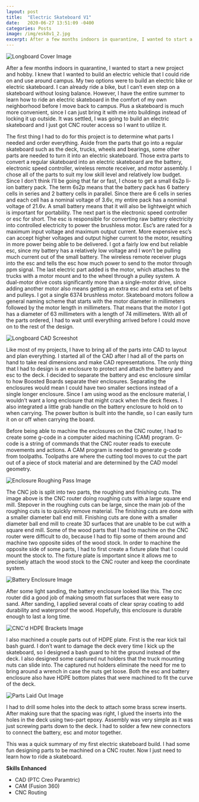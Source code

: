 ```yaml
---
layout: post
title:  "Electric Skateboard V1"
date:   2020-06-27 13:51:09 -0400
categories: Posts
image: /img/esk8v1_2.jpg
excerpt: After a few months indoors in quarantine, I wanted to start a new project and hobby. I knew that I wanted to build an electric vehicle that I could ride on and use around campus. My two options were ...
---
```

![Longboard Cover Image](/img/esk8v1_2.jpg)

After a few months indoors in quarantine, I wanted to start a new project and hobby. I knew that I wanted to build an electric vehicle that I could ride on and use around campus. My two options were to build an electric bike or electric skateboard. I can already ride a bike, but I can’t even step on a skateboard without losing balance. However, I have the entire summer to learn how to ride an electric skateboard in the comfort of my own neighborhood before I move back to campus. Plus a skateboard is much more convenient, since I can just bring it with me into buildings instead of locking it up outside. It was settled, I was going to build an electric skateboard and I just got CNC router access so I want to utilize it. 

The first thing I had to do for this project is to determine what parts I needed and order everything. Aside from the parts that go into a regular skateboard such as the deck, trucks,  wheels and bearings, some other parts are needed to turn it into an electric skateboard. Those extra parts to convert a regular skateboard into an electric skateboard are the battery, electronic speed controller, wireless remote receiver, and motor assembly. I chose all of the parts to suit my low skill level and relatively low budget. Since I don’t think I’ll be going that far or fast, I chose to get a small 6s2p li-ion battery pack. The term 6s2p means that the battery pack has 6 battery cells in series and 2 battery cells in parallel. Since there are 6 cells in series and each cell has a nominal voltage of 3.6v, my entire pack has a nominal voltage of 21.6v. A small battery means that it will also be lightweight which is important for portability. The next part is the electronic speed controller or esc for short. The esc is responsible for converting raw battery electricity into controlled electricity to power the brushless motor. Esc’s are rated for a maximum input voltage and maximum output current. More expensive esc’s can accept higher voltages and output higher current to the motor, resulting in more power being able to be delivered. I got a fairly low end but reliable esc, since my battery has a relatively low voltage and I won't be pulling much current out of the small battery. The wireless remote receiver plugs into the esc and tells the esc how much power to send to the motor through ppm signal. The last electric part added is the motor, which attaches to the trucks with a motor mount and to the wheel through a pulley system. A dual-motor drive costs significantly more than a single-motor drive, since adding another motor also means getting an extra esc and extra set of belts and pulleys. I got a single 6374 brushless motor. Skateboard motors follow a general naming scheme that starts with the motor diameter in millimeters followed by the motor length in millimeters. That means that the motor I got has a diameter of 63 millimeters with a length of 74 millimeters. With all of the parts ordered, I had to wait until everything arrived before I could move on to the rest of the design.

![Longboard CAD Screeshot](/img/esk8v1_1.jpg)

Like most of my projects, I have to bring all of the parts into CAD to layout and plan everything. I started all of the CAD after I had all of the parts on hand to take real dimensions and make CAD representations. The only thing that I had to design is an enclosure to protect and attach the battery and esc to the deck. I decided to separate the battery and esc enclosure similar to how Boosted Boards separate their enclosures. Separating the enclosures would mean I could have two smaller sections instead of a single longer enclosure. Since I am using wood as the enclosure material, I wouldn’t want a long enclosure that might crack when the deck flexes. I also integrated a little grab handle on the battery enclosure to hold on to when carrying. The power button is built into the handle, so I can easily turn it on or off when carrying the board. 

Before being able to machine the enclosures on the CNC router, I had to create some g-code in a computer aided machining (CAM) program. G-code is a string of commands that the CNC router reads to execute movements and actions. A CAM program is needed to generate g-code from toolpaths. Toolpaths are where the cutting tool moves to cut the part out of a piece of stock material and are determined by the CAD model geometry.

![Enclosure Roughing Pass Image](/img/esk8v1_3.jpg)

The CNC job is split into two parts, the roughing and finishing cuts. The image above is the CNC router doing roughing cuts with a large square end mill. Stepover in the roughing cuts can be large, since the main job of the roughing cuts is to quickly remove material. The finishing cuts are done with a smaller diameter ball end mill. Finishing cuts are done with a smaller diameter ball end mill to create 3D surfaces that are unable to be cut with a square end mill. Some of the wood parts that I had to machine on the CNC router were difficult to do, because I had to flip some of them around and machine two opposite sides of the wood stock. In order to machine the opposite side of some parts, I had to first create a fixture plate that I could mount the stock to. The fixture plate is important since it allows me to precisely attach the wood stock to the CNC router and keep the coordinate system.

![Battery Enclosure Image](/img/esk8v1_4.jpg)

After some light sanding, the battery enclosure looked like this. The cnc router did a good job of making smooth flat surfaces that were easy to sand. After sanding, I applied several coats of clear spray coating to add durability and waterproof the wood. Hopefully, this enclosure is durable enough to last a long time.

![CNC'd HDPE Brackets Image](/img/esk8v1_6.jpg)

I also machined a couple parts out of HDPE plate. First is the rear kick tail bash guard. I don’t want to damage the deck every time I kick up the skateboard, so I designed a bash guard to hit the ground instead of the deck. I also designed some captured nut holders that the truck mounting nuts can slide into. The captured nut holders eliminate the need for me to bring around a wrench in case the nuts get loose. Both the esc and battery enclosure also have HDPE bottom plates that were machined to fit the curve of the deck. 

![Parts Laid Out Image](/img/esk8v1_5.jpg)

I had to drill some holes into the deck to attach some brass screw inserts. After making sure that the spacing was right, I glued the inserts into the holes in the deck using two-part epoxy. Assembly was very simple as it was just screwing parts down to the deck. I had to solder a few new connectors to connect the battery, esc and motor together.

This was a quick summary of my first electric skateboard build. I had some fun designing parts to be machined on a CNC router. Now I just need to learn how to ride a skateboard.

**Skills Enhanced**
- CAD (PTC Creo Paramtric)
- CAM (Fusion 360)
- CNC Routing
